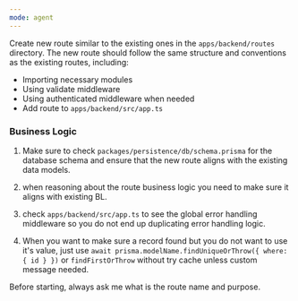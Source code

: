 ```yaml
---
mode: agent
---
```


Create new route similar to the existing ones in the `apps/backend/routes` directory. The new route should follow the same structure and conventions as the existing routes, including:

- Importing necessary modules
- Using validate middleware
- Using authenticated middleware when needed
- Add route to `apps/backend/src/app.ts`

### Business Logic

1. Make sure to check `packages/persistence/db/schema.prisma` for the database schema and ensure that the new route aligns with the existing data models.

2. when reasoning about the route business logic you need to make sure it aligns with existing BL.
3. check `apps/backend/src/app.ts` to see the global error handling middleware so you do not end up duplicating error handling logic.
4. When you want to make sure a record found but you do not want to use it's value, just use `await prisma.modelName.findUniqueOrThrow({ where: { id } })` or `findFirstOrThrow` without try cache unless custom message needed.

Before starting, always ask me what is the route name and purpose.
